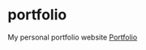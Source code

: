# portfolio

My personal portfolio website [Portfolio]([https://myportfolio-prashant.netlify.app/])
